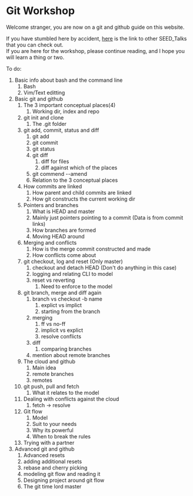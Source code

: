 # Git Workshop

Welcome stranger, you are now on a git and github guide on this website.  

If you have stumbled here by accident, [here]() is the link to other SEED_Talks that you can check out.  
If you are here for the workshop, please continue reading, and I hope you will learn a thing or two.  

To do:

1. Basic info about bash and the command line
   1. Bash
   2. Vim/Text editting
2. Basic git and github
   1. The 3 important conceptual places(4)
      1. Working dir, index and repo
   2. git init and clone
      1. The .git folder
   3. git add, commit, status and diff
      1. git add
      2. git commit
      3. git status
      4. git diff
         1. diff for files
         2. diff against which of the places
      5. git commend --amend
      6. Relation to the 3 conceptual places
   4. How commits are linked
      1. How parent and child commits are linked
      2. How git constructs the current working dir
   5. Pointers and branches
      1. What is HEAD and master
      2. Mainly just pointers pointing to a commit (Data is from commit links)
      3. How branches are formed
      4. Moving HEAD around
   6. Merging and conflicts
      1. How is the merge commit constructed and made
      2. How conflicts come about
   7. git checkout, log and reset (Only master)
      1. checkout and detach HEAD (Don't do anything in this case)
      2. logging and relating CLI to model
      3. reset vs reverting
         1. Need to enforce to the model
   8. git branch, merge and diff again
      1. branch vs checkout -b name
         1. explict vs implict
         2. starting from the branch
      2. merging
         1. ff vs no-ff
         2. implicit vs explict
         3. resolve conflicts
      3. diff
         1. comparing branches
      4. mention about remote branches
   9.  The cloud and github
       1.  Main idea
       2.  remote branches
       3.  remotes
   10. git push, pull and fetch
       1.  What it relates to the model
   11. Dealing with conflicts against the cloud
       1.  fetch &rarr; resolve
   12. Git flow
       1.  Model
       2.  Suit to your needs
       3.  Why its powerful
       4.  When to break the rules
   13. Trying with a partner
3. Advanced git and github
   1. Advanced resets
   2. adding additional resets
   3. rebase and cherry picking
   4. modeling git flow and reading it
   5. Designing project around git flow
   6. The git time lord master
